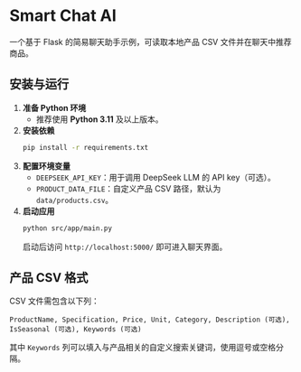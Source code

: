 # Smart Chat AI

一个基于 Flask 的简易聊天助手示例，可读取本地产品 CSV 文件并在聊天中推荐商品。

## 安装与运行

1. **准备 Python 环境**
   - 推荐使用 **Python 3.11** 及以上版本。
2. **安装依赖**
   ```bash
   pip install -r requirements.txt
   ```
3. **配置环境变量**
   - `DEEPSEEK_API_KEY`：用于调用 DeepSeek LLM 的 API key（可选）。
   - `PRODUCT_DATA_FILE`：自定义产品 CSV 路径，默认为 `data/products.csv`。
4. **启动应用**
   ```bash
   python src/app/main.py
   ```
   启动后访问 `http://localhost:5000/` 即可进入聊天界面。

## 产品 CSV 格式

CSV 文件需包含以下列：

`ProductName, Specification, Price, Unit, Category, Description (可选), IsSeasonal (可选), Keywords (可选)`

其中 `Keywords` 列可以填入与产品相关的自定义搜索关键词，使用逗号或空格分隔。